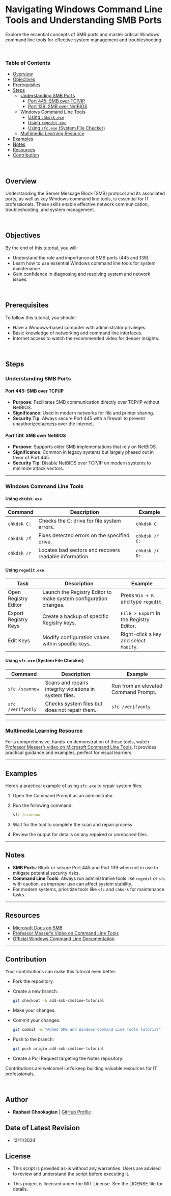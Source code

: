 <!-- <img src="../assets/wclt.png" alt="Windows Command Line and SMB Ports" width="400"> -->

# Navigating Windows Command Line Tools and Understanding SMB Ports

Explore the essential concepts of SMB ports and master critical Windows command line tools for effective system management and troubleshooting.

<br>

### **Table of Contents**

- [Overview](#overview)
- [Objectives](#objectives)
- [Prerequisites](#prerequisites)
- [Steps](#steps)
  - [Understanding SMB Ports](#understanding-smb-ports)
    - [Port 445: SMB over TCP/IP](#port-445-smb-over-tcpip)
    - [Port 139: SMB over NetBIOS](#port-139-smb-over-netbios)
  - [Windows Command Line Tools](#windows-command-line-tools)
    - [Using `chkdsk.exe`](#using-chkdskexe)
    - [Using `regedit.exe`](#using-regeditexe)
    - [Using `sfc.exe` (System File Checker)](#using-sfcexe-system-file-checker)
  - [Multimedia Learning Resource](#multimedia-learning-resource)
- [Examples](#examples)
- [Notes](#notes)
- [Resources](#resources)
- [Contribution](#contribution)

<br>

## **Overview**

Understanding the Server Message Block (SMB) protocol and its associated ports, as well as key Windows command line tools, is essential for IT professionals. These skills enable effective network communication, troubleshooting, and system management.

<br>

## **Objectives**

By the end of this tutorial, you will:

- Understand the role and importance of SMB ports (445 and 139).
- Learn how to use essential Windows command line tools for system maintenance.
- Gain confidence in diagnosing and resolving system and network issues.

<br>

## **Prerequisites**

To follow this tutorial, you should:

- Have a Windows-based computer with administrator privileges.
- Basic knowledge of networking and command line interfaces.
- Internet access to watch the recommended video for deeper insights.

<br>

## **Steps**

### **Understanding SMB Ports**

#### **Port 445: SMB over TCP/IP**

- **Purpose**: Facilitates SMB communication directly over TCP/IP without NetBIOS.
- **Significance**: Used in modern networks for file and printer sharing.
- **Security Tip**: Always secure Port 445 with a firewall to prevent unauthorized access over the internet.

#### **Port 139: SMB over NetBIOS**

- **Purpose**: Supports older SMB implementations that rely on NetBIOS.
- **Significance**: Common in legacy systems but largely phased out in favor of Port 445.
- **Security Tip**: Disable NetBIOS over TCP/IP on modern systems to minimize attack vectors.

---

### **Windows Command Line Tools**

#### **Using `chkdsk.exe`**

| Command                   | Description                                              | Example                                |
|---------------------------|----------------------------------------------------------|----------------------------------------|
| `chkdsk C:`               | Checks the C: drive for file system errors.              | `chkdsk C:`                            |
| `chkdsk /f`               | Fixes detected errors on the specified drive.            | `chkdsk /f C:`                         |
| `chkdsk /r`               | Locates bad sectors and recovers readable information.   | `chkdsk /r D:`                         |

#### **Using `regedit.exe`**

| Task                      | Description                                              | Example                                |
|---------------------------|----------------------------------------------------------|----------------------------------------|
| Open Registry Editor      | Launch the Registry Editor to make system configuration changes. | Press `Win + R` and type `regedit`.   |
| Export Registry Keys      | Create a backup of specific Registry keys.               | `File > Export` in the Registry Editor.|
| Edit Keys                 | Modify configuration values within specific keys.        | Right-click a key and select `Modify`. |

#### **Using `sfc.exe` (System File Checker)**

| Command                   | Description                                              | Example                                |
|---------------------------|----------------------------------------------------------|----------------------------------------|
| `sfc /scannow`            | Scans and repairs integrity violations in system files.  | Run from an elevated Command Prompt.   |
| `sfc /verifyonly`         | Checks system files but does not repair them.            | `sfc /verifyonly`                      |

---

### **Multimedia Learning Resource**

For a comprehensive, hands-on demonstration of these tools, watch [Professor Messer’s video on Microsoft Command Line Tools](https://www.professormesser.com/free-a-plus-training/220-1002/microsoft-command-line-tools/). It provides practical guidance and examples, perfect for visual learners.

---

## **Examples**

Here’s a practical example of using `sfc.exe` to repair system files:

1. Open the Command Prompt as an administrator.
2. Run the following command:

   ```cmd
   sfc /scannow
   ```

3. Wait for the tool to complete the scan and repair process.
4. Review the output for details on any repaired or unrepaired files.

---

## **Notes**

- **SMB Ports**: Block or secure Port 445 and Port 139 when not in use to mitigate potential security risks.
- **Command Line Tools**: Always run administrative tools like `regedit` or `sfc` with caution, as improper use can affect system stability.
- For modern systems, prioritize tools like `sfc` and `chkdsk` for maintenance tasks.

---

## **Resources**

- [Microsoft Docs on SMB](https://learn.microsoft.com/en-us/windows-server/storage/file-server/troubleshoot/smb-overview)
- [Professor Messer’s Video on Command Line Tools](https://www.professormesser.com/free-a-plus-training/220-1002/microsoft-command-line-tools/)
- [Official Windows Command Line Documentation](https://docs.microsoft.com/en-us/windows-server/administration/windows-commands/windows-commands)

---

## **Contribution**

Your contributions can make this tutorial even better:

- Fork the repository.
- Create a new branch:

  ```bash
  git checkout -b add-smb-cmdline-tutorial
  ```

- Make your changes.
- Commit your changes:

  ```bash
  git commit -m "Added SMB and Windows Command Line Tools tutorial"
  ```

- Push to the branch:

  ```bash
  git push origin add-smb-cmdline-tutorial
  ```

- Create a Pull Request targeting the Notes repository.

Contributions are welcome! Let’s keep building valuable resources for IT professionals.

<br>

## **Author**

- **Raphael Chookagian** | [GitHub Profile](https://github.com/cesar-group)

## **Date of Latest Revision**

- 12/11/2024

## **License**

- This script is provided as-is without any warranties. Users are advised to review and understand the script before executing it.

- This project is licensed under the MIT License. See the LICENSE file for details.
